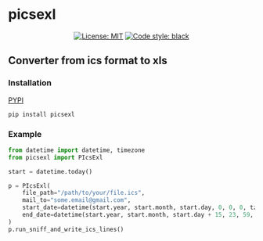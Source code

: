 # picsexl

<p align="center">
<a href="https://github.com/psf/black/blob/main/LICENSE"><img alt="License: MIT" src="https://black.readthedocs.io/en/stable/_static/license.svg"></a>
<a href="https://github.com/psf/black"><img alt="Code style: black" src="https://img.shields.io/badge/code%20style-black-000000.svg"></a>
</p>

## Converter from ics format to xls

### Installation
[PYPI](https://pypi.org/project/picsexl/)
```shell script
pip install picsexl
```

### Example
```python
from datetime import datetime, timezone
from picsexl import PIcsExl

start = datetime.today()

p = PIcsExl(
    file_path="/path/to/your/file.ics",
    mail_to="some.email@gmail.com",
    start_date=datetime(start.year, start.month, start.day, 0, 0, 0, tzinfo=timezone.utc),
    end_date=datetime(start.year, start.month, start.day + 15, 23, 59, 59, tzinfo=timezone.utc),
)
p.run_sniff_and_write_ics_lines()
```